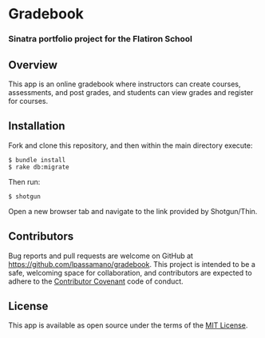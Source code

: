 # Gradebook
### Sinatra portfolio project for the Flatiron School

## Overview
This app is an online gradebook where instructors can create courses, assessments, and post grades, and students can view grades and register for courses. 

## Installation
Fork and clone this repository, and then within the main directory execute:
```
$ bundle install
$ rake db:migrate
```
Then run:
```
$ shotgun
```
Open a new browser tab and navigate to the link provided by Shotgun/Thin.

## Contributors
Bug reports and pull requests are welcome on GitHub at https://github.com/lpassamano/gradebook. This project is intended to be a safe, welcoming space for collaboration, and contributors are expected to adhere to the [Contributor Covenant](contributor-covenant.org) code of conduct.

## License
This app is available as open source under the terms of the [MIT License](http://opensource.org/licenses/MIT).
